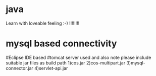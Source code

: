 # java
Learn with loveable feeling :-) !!!!!!!!
# mysql based connectivity
#Eclipse IDE based
#tomcat server used
and also note please include suitable jar files as build path
1)cos.jar
2)cos-multipart.jar
3)mysql-connector.jar
4)servlet-api.jar
